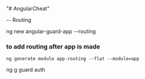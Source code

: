 "# AngularCheat" 

-- Routing 

ng new angular-guard-app --routing
### to add routing after app is made
```
ng generate module app-routing --flat --module=app
```


ng g guard auth
